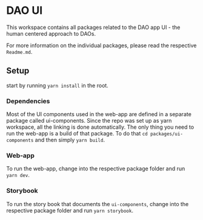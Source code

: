# DAO UI

This workspace contains all packages related to the DAO app UI - the human centered approach to DAOs.

For more information on the individual packages, please read the respective `Readme.md`.

## Setup

start by running `yarn install` in the root.

### Dependencies

Most of the UI components used in the web-app are defined in a separate package called ui-components. Since the repo was set up as yarn workspace, all the linking is done automatically. The only thing you need to run the web-app is a build of that package. To do that `cd packages/ui-components` and then simply `yarn build`.

### Web-app

To run the web-app, change into the respective package folder and run `yarn dev`.

### Storybook

To run the story book that documents the `ui-components`, change into the respective package folder and run `yarn storybook`.
